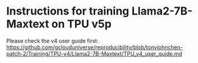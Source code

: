# Instructions for training Llama2-7B-Maxtext on TPU v5p

Please check the v4 user guide first: https://github.com/gclouduniverse/reproducibility/blob/tonyjohnchen-patch-2/Training/TPU-v4/Llama2-7B-Maxtext/TPU_v4_user_guide.md
